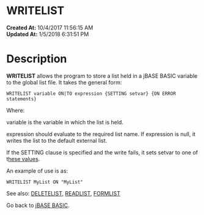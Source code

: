 # WRITELIST

**Created At:** 10/4/2017 11:56:15 AM  
**Updated At:** 1/5/2018 6:31:51 PM  


# Description

**WRITELIST** allows the program to store a list held in a jBASE BASIC variable to the global list file. It takes the general form:

```
WRITELIST variable ON|TO expression {SETTING setvar} {ON ERROR statements}
```

Where:

variable is the variable in which the list is held.

expression should evaluate to the required list name. If expression is null, it writes the list to the default external list.

If the SETTING clause is specified and the write fails, it sets setvar to one of t[hese values](277647-increamental-file-errors).

An example of use is as:

```
WRITELIST MyList ON "MyList"
```



See also: [DELETELIST](268475-deletelist), [READLIST](278659-readnext), [FORMLIST](275992-formlist)

Go back to [jBASE BASIC](263498-jbase-basic).
